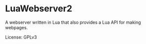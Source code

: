 # LuaWebserver2
A webserver written in Lua that also provides a Lua API for making webpages.

License: GPLv3
